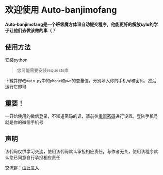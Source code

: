# 欢迎使用 Auto-banjimofang

**Auto-banjimofang是一个班级魔方体温自动提交程序，他能更好的解放sylu的学子让他们去做该做的事（？**

## 使用方法

安装python

> 您可能需要安装requests库

下载并修改`main.py`中的`phone`和`pwd`的变量值，分别填入你的手机号和密码，然后运行它即可

## 重要！
一开始使用的微信登录，不知道密码的话，请前往[重置密码](http://banjimofang.com/resetpwd/student "重置密码")进行设置。登陆手机号就是你的微信手机号

## 声明
该代码仅供学习交流，使用该代码默认承担相应责任，与作者无关，使用该程序默认您已同意自行承担相应责任


交流群：[由此进入](https://jq.qq.com/?_wv=1027&k=386jguiM "由此进入")
